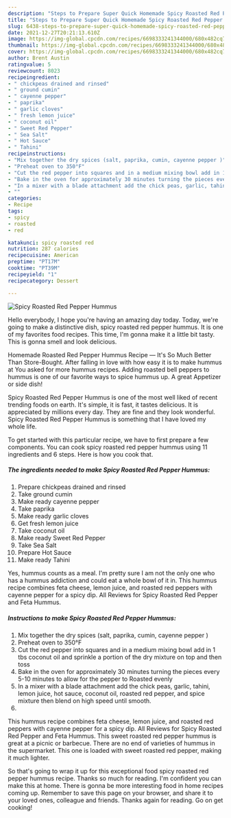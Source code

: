 ```yaml
---
description: "Steps to Prepare Super Quick Homemade Spicy Roasted Red Pepper Hummus"
title: "Steps to Prepare Super Quick Homemade Spicy Roasted Red Pepper Hummus"
slug: 6438-steps-to-prepare-super-quick-homemade-spicy-roasted-red-pepper-hummus
date: 2021-12-27T20:21:13.610Z
image: https://img-global.cpcdn.com/recipes/6698333241344000/680x482cq70/spicy-roasted-red-pepper-hummus-recipe-main-photo.jpg
thumbnail: https://img-global.cpcdn.com/recipes/6698333241344000/680x482cq70/spicy-roasted-red-pepper-hummus-recipe-main-photo.jpg
cover: https://img-global.cpcdn.com/recipes/6698333241344000/680x482cq70/spicy-roasted-red-pepper-hummus-recipe-main-photo.jpg
author: Brent Austin
ratingvalue: 5
reviewcount: 8023
recipeingredient:
- " chickpeas drained and rinsed"
- " ground cumin"
- " cayenne pepper"
- " paprika"
- " garlic cloves"
- " fresh lemon juice"
- " coconut oil"
- " Sweet Red Pepper"
- " Sea Salt"
- " Hot Sauce"
- " Tahini"
recipeinstructions:
- "Mix together the dry spices (salt, paprika, cumin, cayenne pepper )"
- "Preheat oven to 350°F"
- "Cut the red pepper into squares and in a medium mixing bowl add in 1 tbs coconut oil and sprinkle a portion of the dry mixture on top and then toss"
- "Bake in the oven for approximately 30 minutes turning the pieces every 5-10 minutes to allow for the pepper to Roasted evenly"
- "In a mixer with a blade attachment add the chick peas, garlic, tahini, lemon juice, hot sauce, coconut oil, roasted red pepper, and spice mixture then blend on high speed until smooth."
- ""
categories:
- Recipe
tags:
- spicy
- roasted
- red

katakunci: spicy roasted red 
nutrition: 287 calories
recipecuisine: American
preptime: "PT17M"
cooktime: "PT39M"
recipeyield: "1"
recipecategory: Dessert

---
```



![Spicy Roasted Red Pepper Hummus](https://img-global.cpcdn.com/recipes/6698333241344000/680x482cq70/spicy-roasted-red-pepper-hummus-recipe-main-photo.jpg)

Hello everybody, I hope you're having an amazing day today. Today, we're going to make a distinctive dish, spicy roasted red pepper hummus. It is one of my favorites food recipes. This time, I'm gonna make it a little bit tasty. This is gonna smell and look delicious.

Homemade Roasted Red Pepper Hummus Recipe — It&#39;s So Much Better Than Store-Bought. After falling in love with how easy it is to make hummus at You asked for more hummus recipes. Adding roasted bell peppers to hummus is one of our favorite ways to spice hummus up. A great Appetizer or side dish!

Spicy Roasted Red Pepper Hummus is one of the most well liked of recent trending foods on earth. It's simple, it is fast, it tastes delicious. It is appreciated by millions every day. They are fine and they look wonderful. Spicy Roasted Red Pepper Hummus is something that I have loved my whole life.


To get started with this particular recipe, we have to first prepare a few components. You can cook spicy roasted red pepper hummus using 11 ingredients and 6 steps. Here is how you cook that.

<!--inarticleads1-->

##### The ingredients needed to make Spicy Roasted Red Pepper Hummus:

1. Prepare  chickpeas drained and rinsed
1. Take  ground cumin
1. Make ready  cayenne pepper
1. Take  paprika
1. Make ready  garlic cloves
1. Get  fresh lemon juice
1. Take  coconut oil
1. Make ready  Sweet Red Pepper
1. Take  Sea Salt
1. Prepare  Hot Sauce
1. Make ready  Tahini


Yes, hummus counts as a meal. I&#39;m pretty sure I am not the only one who has a hummus addiction and could eat a whole bowl of it in. This hummus recipe combines feta cheese, lemon juice, and roasted red peppers with cayenne pepper for a spicy dip. All Reviews for Spicy Roasted Red Pepper and Feta Hummus. 

<!--inarticleads2-->

##### Instructions to make Spicy Roasted Red Pepper Hummus:

1. Mix together the dry spices (salt, paprika, cumin, cayenne pepper )
1. Preheat oven to 350°F
1. Cut the red pepper into squares and in a medium mixing bowl add in 1 tbs coconut oil and sprinkle a portion of the dry mixture on top and then toss
1. Bake in the oven for approximately 30 minutes turning the pieces every 5-10 minutes to allow for the pepper to Roasted evenly
1. In a mixer with a blade attachment add the chick peas, garlic, tahini, lemon juice, hot sauce, coconut oil, roasted red pepper, and spice mixture then blend on high speed until smooth.
1. 


This hummus recipe combines feta cheese, lemon juice, and roasted red peppers with cayenne pepper for a spicy dip. All Reviews for Spicy Roasted Red Pepper and Feta Hummus. This sweet roasted red pepper hummus is great at a picnic or barbecue. There are no end of varieties of hummus in the supermarket. This one is loaded with sweet roasted red pepper, making it much lighter. 

So that's going to wrap it up for this exceptional food spicy roasted red pepper hummus recipe. Thanks so much for reading. I'm confident you can make this at home. There is gonna be more interesting food in home recipes coming up. Remember to save this page on your browser, and share it to your loved ones, colleague and friends. Thanks again for reading. Go on get cooking!

